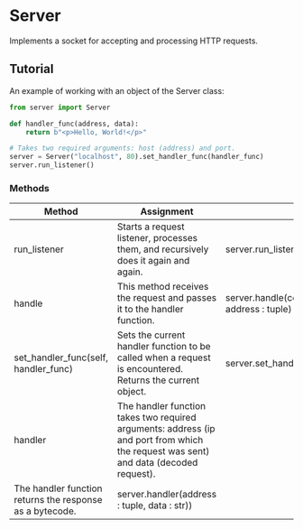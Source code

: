 # Server

Implements a socket for accepting and processing HTTP requests.

## Tutorial

An example of working with an object of the Server class:

```python
from server import Server

def handler_func(address, data):
    return b"<p>Hello, World!</p>"

# Takes two required arguments: host (address) and port.
server = Server("localhost", 80).set_handler_func(handler_func)
server.run_listener()
```

### Methods

| Method | Assignment | Use |
| - | - | - |
| run_listener | Starts a request listener, processes them, and recursively does it again and again. | server.run_listener() |
| handle | This method receives the request and passes it to the handler function. | server.handle(connection : socket, address : tuple) |
| set_handler_func(self, handler_func) | Sets the current handler function to be called when a request is encountered. Returns the current object. | server.set_handler_func(handler_func) |
| handler | The handler function takes two required arguments: address (ip and port from which the request was sent) and data (decoded request).
            The handler function returns the response as a bytecode. | server.handler(address : tuple, data : str)) |
